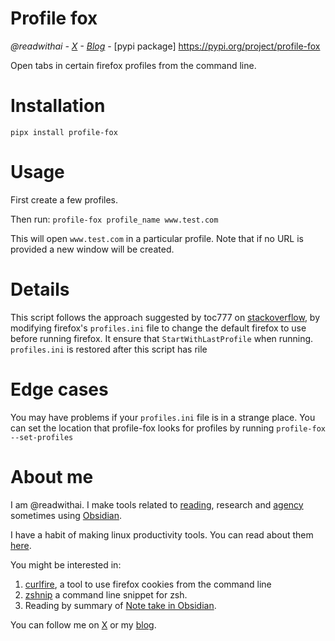 # Profile fox

*@readwithai - [X](https://x.com/readwithai) - [Blog](https;//readwithai.substack.com)* - [pypi package] https://pypi.org/project/profile-fox

Open tabs in certain firefox profiles from the command line.

# Installation
`pipx install profile-fox`

# Usage
First create a few profiles.

Then run: `profile-fox profile_name www.test.com`

This will open `www.test.com` in a particular profile. Note that if no URL is provided a new window will be created.

# Details
This script follows the approach suggested by toc777 on [stackoverflow](https://stackoverflow.com/questions/4679702/from-a-shell-script-open-a-new-tab-in-a-specific-instance-of-firefox), by modifying firefox's `profiles.ini` file to change the default firefox to use before running firefox. It ensure that `StartWithLastProfile` when running. `profiles.ini` is restored after this script has rile

# Edge cases

You may have problems if your `profiles.ini` file is in a strange place.
You can set the location that profile-fox looks for profiles by running `profile-fox --set-profiles`

# About me
I am @readwithai. I make tools related to [reading](https://readwithai.substack.com/p/what-is-reading-broadly-defined), research and [agency](https://readwithai.substack.com/p/reading-and-agency
) sometimes using [Obsidian](https://readwithai.substack.com/p/what-exactly-is-obsidian).

I have a habit of making linux productivity tools. You can read about them [here](https://readwithai.substack.com/s/technical-miscellany).

You might be interested in:

1. [curlfire](https://github.com/talwrii/curlfire), a tool to use firefox cookies from the command line
2. [zshnip](https://github.com/facetframer/zshnip) a command line snippet for zsh.
3. Reading by summary of [Note take in Obsidian](https://readwithai.substack.com/p/note-taking-with-obsidian-much-of).

You can follow me on [X](https://x.com/readwithai) or my [blog](https://readwithai.substack.com/).
